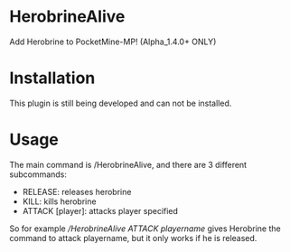 HerobrineAlive
==============

Add Herobrine to PocketMine-MP! (Alpha_1.4.0+ ONLY)

Installation
==============

This plugin is still being developed and can not be installed.

Usage
==============

The main command is /HerobrineAlive, and there are 3 different subcommands:
- RELEASE: releases herobrine
- KILL: kills herobrine
- ATTACK [player]: attacks player specified

So for example _/HerobrineAlive ATTACK playername_ gives Herobrine the command to attack playername, but it only works if he is released.
